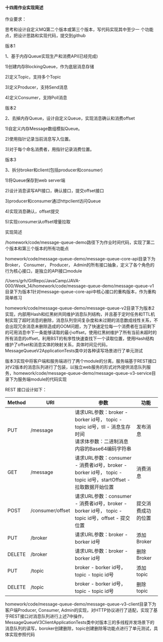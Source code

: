 #### 十四周作业实现简述

作业要求：

思考和设计自定义MQ第二个版本或第三个版本，写代码实现其中至少一 个功能点，把设计思路和实现代码，提交到github

版本1

1、基于内存Queue实现生产和消费API(已经完成) 

1)创建内存BlockingQueue，作为底层消息存储 

2)定义Topic，支持多个Topic 

3)定义Producer，支持Send消息 

4)定义Consumer，支持Poll消息

版本2

2、去掉内存Queue，设计自定义Queue，实现消息确认和消费offset 

1)自定义内存Message数组模拟Queue。 

2)使用指针记录当前消息写入位置。 

3)对于每个命名消费者，用指针记录消费位置。

版本3

3、拆分broker和client(包括producer和consumer) 

1)将Queue保存到web server端 

2)设计消息读写API接口，确认接口，提交offset接口 

3)producer和consumer通过httpclient访问Queue 

4)实现消息确认，offset提交 

5)实现consumer从offset增量拉取



实现简述

/homework/code/message-queue-demo路径下为作业时间代码，实现了第二个版本和第三个版本的所有功能点

homework/code/message-queue-demo/message-queue-core-api目录下为Broker， Consumer， Producer， Admin的所有接口抽象，定义了各个角色的行为核心接口，是独立的API接口module

/Users/grh/GitRepo/JavaCamp/JAVA-000/Week_14/homework/code/message-queue-demo/message-queue-v1目录下为版本1针对message-queue-core-api中核心接口的重构版本，作为重构简单练习



homework/code/message-queue-demo/message-queue-v2目录下为版本2实现，内部用Hash和红黑树共同维护消息队列结构，并且基于定时任务和TTL机制实现了超时消息的删除，消息队列空间复杂度和未过期的消息数成线性关系，不会出现冗余消息未删除造成的OOM问题，为了快速定位每一个消费者在当前剩下的可用消息中下一条能够读取的最小offset，使用红黑树维护了所有当前未超时的所有消息的offset，利用BST的有序性快速查找下一个读取位置，使用Hash结构维护了offset和消息实体的映射关系，具体时间见代码，MessageQueueV2ApplicationTests类中对各种读写场景进行了单元测试



版本3实现中将客户端和服务端进行了两个module的分离，服务端基于REST接口对V2版本的消息队列进行了包装，以独立web服务的形式对外提供消息队列服务，homework/code/message-queue-demo/message-queue-v3-service目录下为服务端module的代码实现

REST 接口设计如下：

| Method | URI              | 参数                                                         | 功能               |
| :----- | ---------------- | ------------------------------------------------------------ | ------------------ |
| PUT    | /message         | 请求URL参数：broker - borker id号， topic - topic id号，tll - 消息生存时间<br />请求体参数：二进制消息内容的Base64编码字符串 | 发布消息           |
| GET    | /message         | 请求URL参数：consumer - 消费者id号，broker - borker id号， topic - topic id号，startOffset - 拉取数据开始位置 | 消费消息           |
| POST   | /consumer/offset | 请求URL参数：consumer - 消费者id号，broker - borker id号， topic - topic id号，offset - 提交位置 | 提交消费成功的位置 |
| PUT    | /broker          | 请求URL参数：broker - borker id号                            | 添加Broker         |
| DELETE | /broker          | 请求URL参数：broker - borker id号                            | 删除Broker         |
| PUT    | /topic           | broker - borker id号， topic - topic id号                    | 添加topic          |
| DELETE | /topic           | broker - borker id号， topic - topic id号                    | 删除topic          |



homework/code/message-queue-demo/message-queue-v3-client目录下为客户端Producer, Consumer, Admin的实现，对HTTP协议进行了适配，实现了基于REST接口对消息队列进行上述7中操作，MessageQueueV3ClientApplicationTests类中对版本三的多线程并发场景下的消息队列的读写，boroker创建删除，topic创建删除等功能点进行了单元测试，具体实现参照代码







